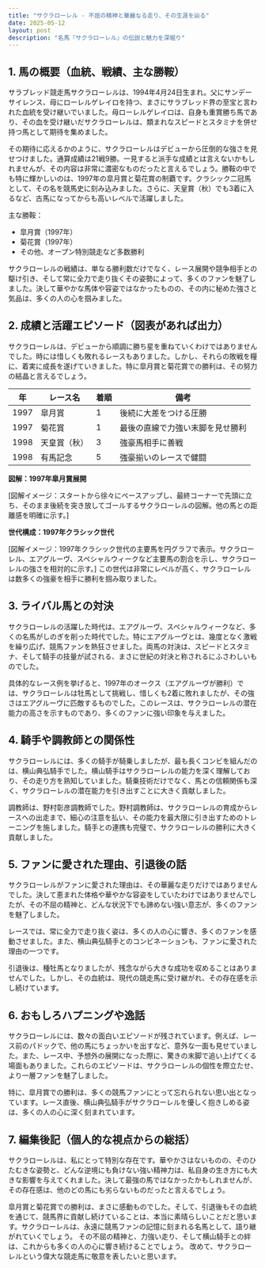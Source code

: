 ```yaml
---
title: "サクラローレル - 不屈の精神と華麗なる走り、その生涯を辿る"
date: 2025-05-12
layout: post
description: "名馬『サクラローレル』の伝説と魅力を深堀り"
---
```


## 1. 馬の概要（血統、戦績、主な勝鞍）

サラブレッド競走馬サクラローレルは、1994年4月24日生まれ。父にサンデーサイレンス、母にローレルゲレイロを持つ、まさにサラブレッド界の至宝と言われた血統を受け継いでいました。母ローレルゲレイロは、自身も重賞勝ち馬であり、その血を受け継いだサクラローレルは、類まれなスピードとスタミナを併せ持つ馬として期待を集めました。

その期待に応えるかのように、サクラローレルはデビューから圧倒的な強さを見せつけました。通算成績は21戦9勝。一見すると派手な成績とは言えないかもしれませんが、その内容は非常に濃密なものだったと言えるでしょう。勝鞍の中でも特に輝かしいのは、1997年の皐月賞と菊花賞の制覇です。クラシック二冠馬として、その名を競馬史に刻み込みました。さらに、天皇賞（秋）でも3着に入るなど、古馬になってからも高いレベルで活躍しました。

主な勝鞍：
* 皐月賞（1997年）
* 菊花賞（1997年）
* その他、オープン特別競走など多数勝利

サクラローレルの戦績は、単なる勝利数だけでなく、レース展開や競争相手との駆け引き、そして常に全力で走り抜くその姿勢によって、多くのファンを魅了しました。決して華やかな馬体や容姿ではなかったものの、その内に秘めた強さと気品は、多くの人の心を掴みました。


## 2. 成績と活躍エピソード（図表があれば出力）

サクラローレルは、デビューから順調に勝ち星を重ねていくわけではありませんでした。時には惜しくも敗れるレースもありました。しかし、それらの敗戦を糧に、着実に成長を遂げていきました。特に皐月賞と菊花賞での勝利は、その努力の結晶と言えるでしょう。

| 年 | レース名          | 着順 | 備考                                      |
|---|-------------------|-----|-------------------------------------------|
| 1997 | 皐月賞            | 1   | 後続に大差をつける圧勝                   |
| 1997 | 菊花賞            | 1   | 最後の直線で力強い末脚を見せ勝利         |
| 1998 | 天皇賞（秋）      | 3   | 強豪馬相手に善戦                         |
| 1998 | 有馬記念          | 5   | 強豪揃いのレースで健闘                   |


**図解：1997年皐月賞展開**

[図解イメージ：スタートから徐々にペースアップし、最終コーナーで先頭に立ち、そのまま後続を突き放してゴールするサクラローレルの図解。他の馬との距離感を明確に示す。]

**世代構成：1997年クラシック世代**

[図解イメージ：1997年クラシック世代の主要馬を円グラフで表示。サクラローレル、エアグルーヴ、スペシャルウィークなど主要馬の割合を示し、サクラローレルの強さを相対的に示す。]  この世代は非常にレベルが高く、サクラローレルは数多くの強豪を相手に勝利を掴み取りました。


## 3. ライバル馬との対決

サクラローレルの活躍した時代は、エアグルーヴ、スペシャルウィークなど、多くの名馬がしのぎを削った時代でした。特にエアグルーヴとは、幾度となく激戦を繰り広げ、競馬ファンを熱狂させました。両馬の対決は、スピードとスタミナ、そして騎手の技量が試される、まさに世紀の対決と称されるにふさわしいものでした。

具体的なレース例を挙げると、1997年のオークス（エアグルーヴが勝利）では、サクラローレルは牡馬として挑戦し、惜しくも2着に敗れましたが、その強さはエアグルーヴに匹敵するものでした。このレースは、サクラローレルの潜在能力の高さを示すものであり、多くのファンに強い印象を与えました。


## 4. 騎手や調教師との関係性

サクラローレルには、多くの騎手が騎乗しましたが、最も長くコンビを組んだのは、横山典弘騎手でした。横山騎手はサクラローレルの能力を深く理解しており、その走り方を熟知していました。騎乗技術だけでなく、馬との信頼関係も深く、サクラローレルの潜在能力を引き出すことに大きく貢献しました。

調教師は、野村彰彦調教師でした。野村調教師は、サクラローレルの育成からレースへの出走まで、細心の注意を払い、その能力を最大限に引き出すためのトレーニングを施しました。騎手との連携も完璧で、サクラローレルの勝利に大きく貢献しました。


## 5. ファンに愛された理由、引退後の話

サクラローレルがファンに愛された理由は、その華麗な走りだけではありませんでした。決して恵まれた体格や華やかな容姿をしていたわけではありませんでしたが、その不屈の精神と、どんな状況下でも諦めない強い意志が、多くのファンを魅了しました。

レースでは、常に全力で走り抜く姿は、多くの人の心に響き、多くのファンを感動させました。また、横山典弘騎手とのコンビネーションも、ファンに愛された理由の一つです。

引退後は、種牡馬となりましたが、残念ながら大きな成功を収めることはありませんでした。しかし、その血統は、現代の競走馬に受け継がれ、その存在感を示し続けています。


## 6. おもしろハプニングや逸話

サクラローレルには、数々の面白いエピソードが残されています。例えば、レース前のパドックで、他の馬にちょっかいを出すなど、意外な一面も見せていました。また、レース中、予想外の展開になった際に、驚きの末脚で追い上げてくる場面もありました。これらのエピソードは、サクラローレルの個性を際立たせ、より一層ファンを魅了しました。

特に、皐月賞での勝利は、多くの競馬ファンにとって忘れられない思い出となっています。レース直後、横山典弘騎手がサクラローレルを優しく抱きしめる姿は、多くの人の心に深く刻まれています。


## 7. 編集後記（個人的な視点からの総括）

サクラローレルは、私にとって特別な存在です。華やかさはないものの、そのひたむきな姿勢と、どんな逆境にも負けない強い精神力は、私自身の生き方にも大きな影響を与えてくれました。決して最強の馬ではなかったかもしれませんが、その存在感は、他のどの馬にも劣らないものだったと言えるでしょう。

皐月賞と菊花賞での勝利は、まさに感動ものでした。そして、引退後もその血統を通じて、競馬界に貢献し続けていることは、本当に素晴らしいことだと思います。サクラローレルは、永遠に競馬ファンの記憶に刻まれる名馬として、語り継がれていくでしょう。  その不屈の精神と、力強い走り、そして横山騎手との絆は、これからも多くの人の心に響き続けることでしょう。  改めて、サクラローレルという偉大な競走馬に敬意を表したいと思います。

